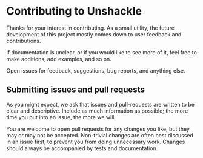 # Contributing to Unshackle

Thanks for your interest in contributing. As a small utility, the future
development of this project mostly comes down to user feedback and
contributions.

If documentation is unclear, or if you would like to see more of it, feel free
to make additions, add examples, and so on.

Open issues for feedback, suggestions, bug reports, and anything else.

## Submitting issues and pull requests

As you might expect, we ask that issues and pull-requests are written to be
clear and descriptive. Include as much information as possible; the more time
you put into an issue, the more we will.

You are welcome to open pull requests for any changes you like, but they may
or may not be accepted. Non-trivial changes are often best discussed in an
issue first, to prevent you from doing unnecessary work. Changes should always
be accompanied by tests and documentation.

